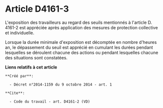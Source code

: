 # Article D4161-3

L'exposition des travailleurs au regard des seuils mentionnés à l'article D. 4161-2 est appréciée après application des
mesures de protection collective et individuelle. 

Lorsque la durée minimale d'exposition est décomptée en nombre d'heures an, le dépassement du seuil est apprécié en cumulant
les durées pendant lesquelles se déroulent chacune des actions ou pendant lesquelles chacune des situations sont constatées.

**Liens relatifs à cet article**

	**Créé par**:

	  - Décret n°2014-1159 du 9 octobre 2014 - art. 1

	**Cite**:

	  - Code du travail - art. D4161-2 (VD)
